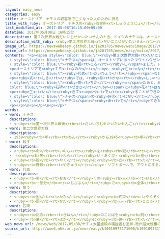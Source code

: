 ```yaml
---
layout: easy_news
categories: easy
title: オーストリア　ナチスの収容所で亡くなった人のために祈る
title_with_ruby: オーストリア　ナチスの<ruby>収容所<rt>しゅうようじょ</rt></ruby>で<ruby>亡<rt>な</rt></ruby>くなった<ruby>人<rt>ひと</rt></ruby>のために<ruby>祈<rt>いの</rt></ruby>る
last_modified_at: '2017-05-08T16:15:00+09:00'
datetime: 2017年05月08日 16時15分
description: 第２次世界大戦だいにじせかいたいせんのとき、ドイツのナチスは、オーストリアにあったマウトハウゼン強制収容所きょうせいしゅうようじょでユダヤ人じんなど１０万まん人にん以上いじょうを殺ころしました。
description_with_ruby: <ruby>第２次世界大戦<rt>だいにじせかいたいせん</rt></ruby>のとき、ドイツのナチスは、オーストリアにあったマウトハウゼン<ruby>強制収容所<rt>きょうせいしゅうようじょ</rt></ruby>でユダヤ<ruby>人<rt>じん</rt></ruby>など１０<ruby>万<rt>まん</rt></ruby><ruby>人<rt>にん</rt></ruby><ruby>以上<rt>いじょう</rt></ruby>を<ruby>殺<rt>ころ</rt></ruby>しました。
image_url: https://newswebeasy.github.io/ja201705/news/web/image/2017/05/08/k10010973171000.jpg
voice_url: https://newswebeasy.github.io/ja201705/news/easy/voice/2017/05/08/k10010973171000.mp3
contents: "<p><span style=\"color: blue;\"><ruby>第２次世界大戦<rt>だいにじせかいたいせん</rt></ruby></span>のとき、ドイツの<span\
  \ style=\"color: blue;\">ナチス</span>は、オーストリアにあったマウトハウゼン<ruby>強制収容所<rt>きょうせいしゅうようじょ</rt></ruby>でユダヤ<ruby>人<rt>じん</rt></ruby>など１０<ruby>万<rt>まん</rt></ruby><ruby>人<rt>にん</rt></ruby><ruby>以上<rt>いじょう</rt></ruby>を<span\
  \ style=\"color: blue;\"><ruby>殺<rt>ころ</rt></ruby>し</span>ました。ドイツが<ruby>戦争<rt>せんそう</rt></ruby>に<ruby>負<rt>ま</rt></ruby>けて、１９４５<ruby>年<rt>ねん</rt></ruby>５<ruby>月<rt>がつ</rt></ruby>に<ruby>中<rt>なか</rt></ruby>にいた<ruby>人<rt>ひと</rt></ruby>たちは<ruby>自由<rt>じゆう</rt></ruby>になりました。</p>\n\
  <p>オーストリアで<ruby>７日<rt>なのか</rt></ruby>、<ruby>亡<rt>な</rt></ruby>くなった<ruby>人<rt>ひと</rt></ruby>のために<ruby>祈<rt>いの</rt></ruby>る<ruby>式<rt>しき</rt></ruby>がありました。<ruby>収容所<rt>しゅうようじょ</rt></ruby>から<ruby>生<rt>い</rt></ruby>きて<ruby>出<rt>で</rt></ruby>ることができた<ruby>人<rt>ひと</rt></ruby>や<ruby>亡<rt>な</rt></ruby>くなった<ruby>人<rt>ひと</rt></ruby>の<ruby>家族<rt>かぞく</rt></ruby>、いろいろな<ruby>国<rt>くに</rt></ruby>の<span\
  \ style=\"color: blue;\"><ruby>代表<rt>だいひょう</rt></ruby></span>など７０００<ruby>人<rt>にん</rt></ruby>が<ruby>集<rt>あつ</rt></ruby>まりました。</p>\n\
  <p><ruby>式<rt>しき</rt></ruby>では、<ruby>悲<rt>かな</rt></ruby>しい<ruby>歴史<rt>れきし</rt></ruby>を<ruby>二度<rt>にど</rt></ruby>とつくってはいけないと２０のことばで<span\
  \ style=\"color: blue;\"><ruby>誓<rt>ちか</rt></ruby>っ</span>たあと、みんなで<span style=\"\
  color: blue;\"><ruby>石碑<rt>せきひ</rt></ruby></span>に<ruby>花<rt>はな</rt></ruby>をあげました。</p>\n\
  <p><ruby>生<rt>い</rt></ruby>きて<ruby>出<rt>で</rt></ruby>ることができたユダヤ<ruby>人<rt>じん</rt></ruby>の８７<ruby>歳<rt>さい</rt></ruby>の<ruby>男性<rt>だんせい</rt></ruby>は「<span\
  \ style=\"color: blue;\">ナチス</span>の<ruby>時代<rt>じだい</rt></ruby>の<ruby>怖<rt>こわ</rt></ruby>さを<ruby>知<rt>し</rt></ruby>っている<ruby>人<rt>ひと</rt></ruby>がいなくなることが<ruby>心配<rt>しんぱい</rt></ruby>です。<ruby>今<rt>いま</rt></ruby>の<ruby>社会<rt>しゃかい</rt></ruby>は、<span\
  \ style=\"color: blue;\">ナチス</span>が<ruby>出<rt>で</rt></ruby>てきた<ruby>時代<rt>じだい</rt></ruby>に<ruby>似<rt>に</rt></ruby>ていると<ruby>思<rt>おも</rt></ruby>います」と<ruby>話<rt>はな</rt></ruby>しました。</p>\n\
  <p></p>\n<p></p>\n<p></p>"
words:
- word: ナチス
  descriptions:
  - <ruby><rb>第一次世界大戦後</rb><rt>だいいちじせかいたいせんご</rt></ruby>にドイツでできた<ruby><rb>政党</rb><rt>せいとう</rt></ruby>。<ruby><rb>党首</rb><rt>とうしゅ</rt></ruby>ヒトラーの<ruby><rb>独裁</rb><rt>どくさい</rt></ruby>のもと、<ruby><rb>第二次世界大戦</rb><rt>だいにじせかいたいせん</rt></ruby>を<ruby><rb>引</rb><rt>ひ</rt></ruby>き<ruby><rb>起</rb><rt>お</rt></ruby>こしたが、<ruby><rb>連合国</rb><rt>れんごうこく</rt></ruby>に<ruby><rb>負</rb><rt>ま</rt></ruby>けた。ナチ。
- word: 第二次世界大戦
  descriptions:
  - 1939<ruby><rb>年</rb><rt>ねん</rt></ruby>から1945<ruby><rb>年</rb><rt>ねん</rt></ruby>まで、<ruby><rb>日本</rb><rt>にっぽん</rt></ruby>・ドイツ・イタリアが、イギリス・フランス・アメリカ・ソ<ruby><rb>連</rb><rt>れん</rt></ruby>・<ruby><rb>中国</rb><rt>ちゅうごく</rt></ruby>などの<ruby><rb>連合国</rb><rt>れんごうこく</rt></ruby>と<ruby><rb>戦</rb><rt>たたか</rt></ruby>った<ruby><rb>戦争</rb><rt>せんそう</rt></ruby>。1945<ruby><rb>年</rb><rt>ねん</rt></ruby>（<ruby><rb>昭和</rb><rt>しょうわ</rt></ruby><ruby><rb>20年</rb><rt>にじゅうねん</rt></ruby>）<ruby><rb>8月</rb><rt>はちがつ</rt></ruby><ruby><rb>15</rb><rt>じゅうご</rt></ruby><ruby><rb>日</rb><rt>にち</rt></ruby>に<ruby><rb>日本</rb><rt>にっぽん</rt></ruby>が<ruby><rb>降伏</rb><rt>こうふく</rt></ruby>して<ruby><rb>終</rb><rt>お</rt></ruby>わった。
- word: 殺す
  descriptions:
  - <ruby><rb>命</rb><rt>いのち</rt></ruby>を<ruby><rb>取</rb><rt>と</rt></ruby>る。
  - （<ruby><rb>笑</rb><rt>わら</rt></ruby>い・あくび・<ruby><rb>息</rb><rt>いき</rt></ruby>などを）おさえて<ruby><rb>止</rb><rt>と</rt></ruby>める。
  - <ruby><rb>役</rb><rt>やく</rt></ruby>に<ruby><rb>立</rb><rt>た</rt></ruby>たなくする。
  - <ruby><rb>野球</rb><rt>やきゅう</rt></ruby>・ソフトボールで、アウトにする。
- word: 代表
  descriptions:
  - <ruby><rb>多</rb><rt>おお</rt></ruby>くの<ruby><rb>人</rb><rt>ひと</rt></ruby>に<ruby><rb>代</rb><rt>か</rt></ruby>わって<ruby><rb>何</rb><rt>なに</rt></ruby>かをすること。また、その<ruby><rb>人</rb><rt>ひと</rt></ruby>。
  - <ruby><rb>一部分</rb><rt>いちぶぶん</rt></ruby>で<ruby><rb>全体</rb><rt>ぜんたい</rt></ruby>の<ruby><rb>特色</rb><rt>とくしょく</rt></ruby>を<ruby><rb>表</rb><rt>あらわ</rt></ruby>すこと。また、そのもの。
- word: 誓う
  descriptions:
  - <ruby><rb>固</rb><rt>かた</rt></ruby>く<ruby><rb>約束</rb><rt>やくそく</rt></ruby>する。
  - <ruby><rb>固</rb><rt>かた</rt></ruby>く<ruby><rb>心</rb><rt>こころ</rt></ruby>に<ruby><rb>決</rb><rt>き</rt></ruby>める。
- word: 石碑
  descriptions:
  - <ruby><rb>記念</rb><rt>きねん</rt></ruby>のことばを<ruby><rb>刻</rb><rt>きざ</rt></ruby>んで<ruby><rb>建</rb><rt>た</rt></ruby>てた<ruby><rb>石</rb><rt>いし</rt></ruby>。
  - <ruby><rb>墓</rb><rt>はか</rt></ruby>に<ruby><rb>建</rb><rt>た</rt></ruby>てる<ruby><rb>石</rb><rt>いし</rt></ruby>。<ruby><rb>墓石</rb><rt>はかいし</rt></ruby>。
web_news_url: /news/web/2017/05/08/ナチス大量虐殺の犠牲者を追悼-欧州最大規模の式典/
source_url: http://www3.nhk.or.jp/news/easy/k10010973171000/k10010973171000.html
...
```


